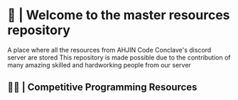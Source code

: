 # 👋 | Welcome to the master resources repository

A place where all the resources from AHJIN Code Conclave's discord server are stored
This repository is made possible due to the contribution of many amazing skilled and hardworking people from our server

## 👨‍💻 | Competitive Programming Resources


